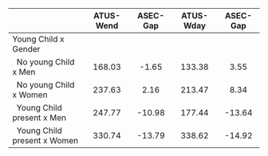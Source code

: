 
|                      |    ATUS-Wend |     ASEC-Gap |    ATUS-Wday |     ASEC-Gap |
| -------------------- | :----------: | :----------: | :----------: | :----------: |
| Young Child x Gender |              |              |              |              |
| &nbsp;&nbsp;No young Child x Men |       168.03 |        -1.65 |       133.38 |         3.55 |
| &nbsp;&nbsp;No young Child x Women |       237.63 |         2.16 |       213.47 |         8.34 |
| &nbsp;&nbsp;Young Child present x Men |       247.77 |       -10.98 |       177.44 |       -13.64 |
| &nbsp;&nbsp;Young Child present x Women |       330.74 |       -13.79 |       338.62 |       -14.92 |

